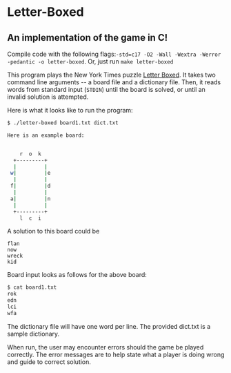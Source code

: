 # Letter-Boxed

## An implementation of the game in C!


Compile code with the following flags:`-std=c17 -O2 -Wall -Wextra -Werror -pedantic -o letter-boxed`.
Or, just run `make letter-boxed`



This program plays the New York Times puzzle [Letter Boxed](https://www.nytimes.com/puzzles/letter-boxed). 
It takes two command line arguments -- a board file and a dictionary file. Then, it reads words from standard input (`STDIN`) until the board is solved, or until an invalid solution is attempted.

Here is what it looks like to run the program:

```bash
$ ./letter-boxed board1.txt dict.txt
```

```bash
Here is an example board:


    r  o  k
  +---------+
  |         |
 w|         |e
  |         |
 f|         |d
  |         |
 a|         |n
  |         |
  +---------+
    l  c  i

```

A solution to this board could be
```
flan
now
wreck
kid
```

Board input looks as follows for the above board:

```bash
$ cat board1.txt
rok
edn
lci
wfa
```

The dictionary file will have one word per line. The provided dict.txt is a sample dictionary.

When run, the user may encounter errors should the game be played correctly. The error messages are to help state what a player is doing wrong and guide to correct solution.
